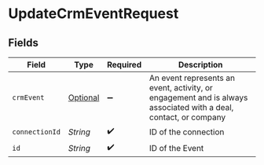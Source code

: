 # UpdateCrmEventRequest


## Fields

| Field                                                                                                           | Type                                                                                                            | Required                                                                                                        | Description                                                                                                     |
| --------------------------------------------------------------------------------------------------------------- | --------------------------------------------------------------------------------------------------------------- | --------------------------------------------------------------------------------------------------------------- | --------------------------------------------------------------------------------------------------------------- |
| `crmEvent`                                                                                                      | [Optional<CrmEvent>](../../models/shared/CrmEvent.md)                                                           | :heavy_minus_sign:                                                                                              | An event represents an event, activity, or engagement and is always associated with a deal, contact, or company |
| `connectionId`                                                                                                  | *String*                                                                                                        | :heavy_check_mark:                                                                                              | ID of the connection                                                                                            |
| `id`                                                                                                            | *String*                                                                                                        | :heavy_check_mark:                                                                                              | ID of the Event                                                                                                 |